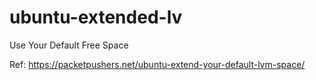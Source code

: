 # ubuntu-extended-lv
Use Your Default Free Space

Ref: https://packetpushers.net/ubuntu-extend-your-default-lvm-space/
